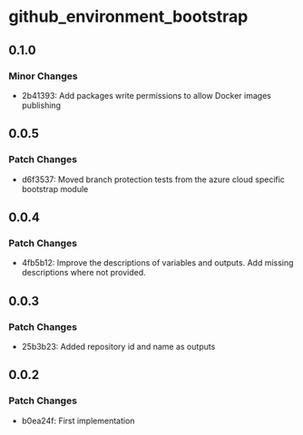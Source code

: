 # github_environment_bootstrap

## 0.1.0

### Minor Changes

- 2b41393: Add packages write permissions to allow Docker images publishing

## 0.0.5

### Patch Changes

- d6f3537: Moved branch protection tests from the azure cloud specific bootstrap module

## 0.0.4

### Patch Changes

- 4fb5b12: Improve the descriptions of variables and outputs. Add missing descriptions where not provided.

## 0.0.3

### Patch Changes

- 25b3b23: Added repository id and name as outputs

## 0.0.2

### Patch Changes

- b0ea24f: First implementation
